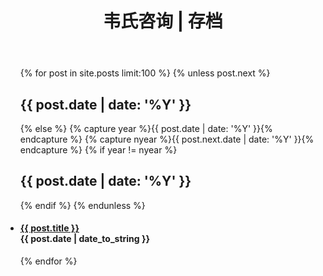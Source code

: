﻿---
layout: default
title: "韦氏咨询 | 存档"
---

<ul class="list-unstyled">
     {% for post in site.posts limit:100 %} 
	 {% unless post.next %} 
    <h2>{{ post.date | date: '%Y' }}</h2> 
	{% else %} {% capture year %}{{ post.date | date: '%Y' }}{% endcapture %} {% capture nyear %}{{ post.next.date | date: '%Y' }}{% endcapture %} 
	{% if year != nyear %} 
    <h2>{{ post.date | date: '%Y' }}</h2> {% endif %} 
	{% endunless %} 
    <li><h4> <a href="{{ post.url }}">{{ post.title }}</a><div class="post-date"><span class="glyphicon glyphicon-time"></span> {{ post.date | date_to_string }} </div></h4> </li> 
	{% endfor %} 
</ul> 
